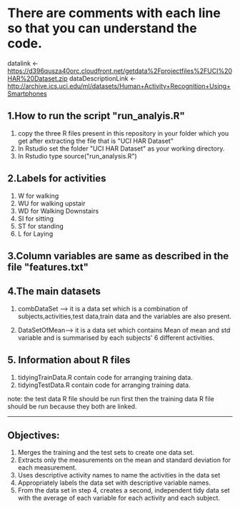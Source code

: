 # There are comments with each line so that you can understand the code.

datalink <- https://d396qusza40orc.cloudfront.net/getdata%2Fprojectfiles%2FUCI%20HAR%20Dataset.zip
dataDescriptionLink <- http://archive.ics.uci.edu/ml/datasets/Human+Activity+Recognition+Using+Smartphones

## 1.How to run the script "run_analyis.R"
1. copy the three R files present in this repository in your folder which you get after extracting the file that is "UCI HAR Dataset"
2. In Rstudio set the folder "UCI HAR Dataset" as your working directory.  
3. In Rstudio type source("run_analysis.R")

## 2.Labels for activities
1.  W for walking
2.  WU for walking upstair
3.  WD for Walking Downstairs
4.  SI for sitting
5.  ST for standing
6.  L for Laying

## 3.Column variables are same as described in the file "features.txt"

## 4.The main datasets
1.  combDataSet  --> it is a data set which is a combination of subjects,activities,test data,train data and the variables are also present.

2.  DataSetOfMean--> it is a data set which contains Mean of mean and std variable and is summarised by each subjects' 6 different 
                   activities.

## 5. Information about R files
1. tidyingTrainData.R contain code for arranging training data.
2. tidyingTestData.R contain code for arranging training data.

note: the test data R file should be run first then the training data R file should be run because they both are linked.

----------------------------------------------------------------------------------------------------------------------------------------

## Objectives:

1. Merges the training and the test sets to create one data set.
2. Extracts only the measurements on the mean and standard deviation for each measurement.
3. Uses descriptive activity names to name the activities in the data set
4. Appropriately labels the data set with descriptive variable names.
5. From the data set in step 4, creates a second, independent tidy data set with the average of each variable for each activity and each subject.
